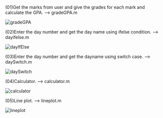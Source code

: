 (01)Get the marks from user and give the grades for each mark and calculate the GPA. --> gradeGPA.m

![gradeGPA](https://github.com/user-attachments/assets/b15d1456-da85-4693-bff0-394d506fcbd6)

(02)Enter the day number and get the day name using ifelse condition. --> dayifelse.m

![dayIfElse](https://github.com/user-attachments/assets/d2a219ef-40da-4f37-b2d4-0decd6b80bfa)

(03)Enter the day number and get the dayname using switch case. --> daySwitch.m

![daySwitch](https://github.com/user-attachments/assets/ec4c7a7e-e8f0-4dde-9b13-32cc5067b631)

(04)Calculator. --> calculator.m

![calculator](https://github.com/user-attachments/assets/b383f465-99fb-4f14-a3b8-bd2a443a5d7a)

(05)Line plot. --> lineplot.m

![lineplot](https://github.com/user-attachments/assets/cf4cbf69-60ac-44bb-9b5f-4fbc95c8ab7d)

